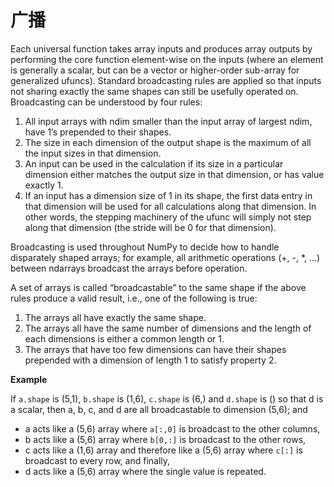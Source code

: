 # 广播

Each universal function takes array inputs and produces array outputs by performing the core function element-wise on the inputs (where an element is generally a scalar, but can be a vector or higher-order sub-array for generalized ufuncs). Standard broadcasting rules are applied so that inputs not sharing exactly the same shapes can still be usefully operated on. Broadcasting can be understood by four rules:

1. All input arrays with ndim smaller than the input array of largest ndim, have 1’s prepended to their shapes.
1. The size in each dimension of the output shape is the maximum of all the input sizes in that dimension.
1. An input can be used in the calculation if its size in a particular dimension either matches the output size in that dimension, or has value exactly 1.
1. If an input has a dimension size of 1 in its shape, the first data entry in that dimension will be used for all calculations along that dimension. In other words, the stepping machinery of the ufunc will simply not step along that dimension (the stride will be 0 for that dimension).

Broadcasting is used throughout NumPy to decide how to handle disparately shaped arrays; for example, all arithmetic operations (+, -, *, …) between ndarrays broadcast the arrays before operation.

A set of arrays is called “broadcastable” to the same shape if the above rules produce a valid result, i.e., one of the following is true:

1. The arrays all have exactly the same shape.
1. The arrays all have the same number of dimensions and the length of each dimensions is either a common length or 1.
1. The arrays that have too few dimensions can have their shapes prepended with a dimension of length 1 to satisfy property 2.

**Example**

If ``a.shape`` is (5,1), ``b.shape`` is (1,6), ``c.shape`` is (6,) and ``d.shape`` is () so that d is a scalar, then a, b, c, and d are all broadcastable to dimension (5,6); and

- a acts like a (5,6) array where ``a[:,0]`` is broadcast to the other columns,
- b acts like a (5,6) array where ``b[0,:]`` is broadcast to the other rows,
- c acts like a (1,6) array and therefore like a (5,6) array where ``c[:]`` is broadcast to every row, and finally,
- d acts like a (5,6) array where the single value is repeated.
